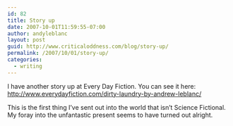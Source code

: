 ```yaml
---
id: 82
title: Story up
date: 2007-10-01T11:59:55-07:00
author: andyleblanc
layout: post
guid: http://www.criticaloddness.com/blog/story-up/
permalink: /2007/10/01/story-up/
categories:
  - writing
---
```

I have another story up at Every Day Fiction. You can see it here: <http://www.everydayfiction.com/dirty-laundry-by-andrew-leblanc/>

This is the first thing I&#8217;ve sent out into the world that isn&#8217;t Science Fictional. My foray into the unfantastic present seems to have turned out alright.
